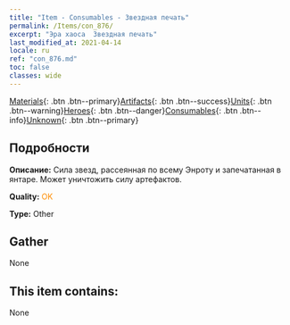 ```yaml
---
title: "Item - Consumables - Звездная печать"
permalink: /Items/con_876/
excerpt: "Эра хаоса  Звездная печать"
last_modified_at: 2021-04-14
locale: ru
ref: "con_876.md"
toc: false
classes: wide
---
```

 [Materials](/ru/Items/){: .btn .btn--primary}[Artifacts](/ru/Items/Artifacts/){: .btn .btn--success}[Units](/ru/Items/Units/){: .btn .btn--warning}[Heroes](/ru/Items/Heroes/){: .btn .btn--danger}[Consumables](/ru/Items/Consumables/){: .btn .btn--info}[Unknown](/ru/Items/Unknown/){: .btn .btn--primary}

## Подробности
 **Описание:** Сила звезд, рассеянная по всему Энроту и запечатанная в янтаре. Может уничтожить силу артефактов.

 **Quality:** <span style="color: #FF8C00">OK</span>

 **Type:** Other

## Gather

  None

## This item contains:

  None

